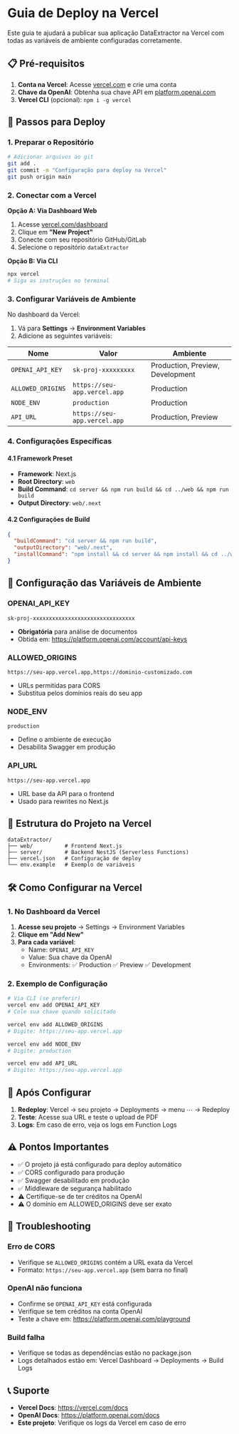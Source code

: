 # Guia de Deploy na Vercel

Este guia te ajudará a publicar sua aplicação DataExtractor na Vercel com todas as variáveis de ambiente configuradas corretamente.

## 📋 Pré-requisitos

1. **Conta na Vercel**: Acesse [vercel.com](https://vercel.com) e crie uma conta
2. **Chave da OpenAI**: Obtenha sua chave API em [platform.openai.com](https://platform.openai.com/account/api-keys)
3. **Vercel CLI** (opcional): `npm i -g vercel`

## 🚀 Passos para Deploy

### 1. Preparar o Repositório

```bash
# Adicionar arquivos ao git
git add .
git commit -m "Configuração para deploy na Vercel"
git push origin main
```

### 2. Conectar com a Vercel

**Opção A: Via Dashboard Web**

1. Acesse [vercel.com/dashboard](https://vercel.com/dashboard)
2. Clique em **"New Project"**
3. Conecte com seu repositório GitHub/GitLab
4. Selecione o repositório `dataExtractor`

**Opção B: Via CLI**

```bash
npx vercel
# Siga as instruções no terminal
```

### 3. Configurar Variáveis de Ambiente

No dashboard da Vercel:

1. Vá para **Settings** → **Environment Variables**
2. Adicione as seguintes variáveis:

| Nome              | Valor                        | Ambiente                         |
| ----------------- | ---------------------------- | -------------------------------- |
| `OPENAI_API_KEY`  | `sk-proj-xxxxxxxxx`          | Production, Preview, Development |
| `ALLOWED_ORIGINS` | `https://seu-app.vercel.app` | Production                       |
| `NODE_ENV`        | `production`                 | Production                       |
| `API_URL`         | `https://seu-app.vercel.app` | Production, Preview              |

### 4. Configurações Específicas

#### 4.1 Framework Preset

- **Framework**: Next.js
- **Root Directory**: `web`
- **Build Command**: `cd server && npm run build && cd ../web && npm run build`
- **Output Directory**: `web/.next`

#### 4.2 Configurações de Build

```json
{
  "buildCommand": "cd server && npm run build",
  "outputDirectory": "web/.next",
  "installCommand": "npm install && cd server && npm install && cd ../web && npm install"
}
```

## 🔧 Configuração das Variáveis de Ambiente

### OPENAI_API_KEY

```
sk-proj-xxxxxxxxxxxxxxxxxxxxxxxxxxxxxxxx
```

- **Obrigatória** para análise de documentos
- Obtida em: https://platform.openai.com/account/api-keys

### ALLOWED_ORIGINS

```
https://seu-app.vercel.app,https://dominio-customizado.com
```

- URLs permitidas para CORS
- Substitua pelos domínios reais do seu app

### NODE_ENV

```
production
```

- Define o ambiente de execução
- Desabilita Swagger em produção

### API_URL

```
https://seu-app.vercel.app
```

- URL base da API para o frontend
- Usado para rewrites no Next.js

## 📁 Estrutura do Projeto na Vercel

```
dataExtractor/
├── web/          # Frontend Next.js
├── server/       # Backend NestJS (Serverless Functions)
├── vercel.json   # Configuração de deploy
└── env.example   # Exemplo de variáveis
```

## 🛠️ Como Configurar na Vercel

### 1. No Dashboard da Vercel

1. **Acesse seu projeto** → Settings → Environment Variables
2. **Clique em "Add New"**
3. **Para cada variável**:
   - Name: `OPENAI_API_KEY`
   - Value: Sua chave da OpenAI
   - Environments: ✅ Production ✅ Preview ✅ Development

### 2. Exemplo de Configuração

```bash
# Via CLI (se preferir)
vercel env add OPENAI_API_KEY
# Cole sua chave quando solicitado

vercel env add ALLOWED_ORIGINS
# Digite: https://seu-app.vercel.app

vercel env add NODE_ENV
# Digite: production

vercel env add API_URL
# Digite: https://seu-app.vercel.app
```

## 🔄 Após Configurar

1. **Redeploy**: Vercel → seu projeto → Deployments → menu ⋯ → Redeploy
2. **Teste**: Acesse sua URL e teste o upload de PDF
3. **Logs**: Em caso de erro, veja os logs em Function Logs

## ⚠️ Pontos Importantes

- ✅ O projeto já está configurado para deploy automático
- ✅ CORS configurado para produção
- ✅ Swagger desabilitado em produção
- ✅ Middleware de segurança habilitado
- ⚠️ Certifique-se de ter créditos na OpenAI
- ⚠️ O domínio em ALLOWED_ORIGINS deve ser exato

## 🐛 Troubleshooting

### Erro de CORS

- Verifique se `ALLOWED_ORIGINS` contém a URL exata da Vercel
- Formato: `https://seu-app.vercel.app` (sem barra no final)

### OpenAI não funciona

- Confirme se `OPENAI_API_KEY` está configurada
- Verifique se tem créditos na conta OpenAI
- Teste a chave em: https://platform.openai.com/playground

### Build falha

- Verifique se todas as dependências estão no package.json
- Logs detalhados estão em: Vercel Dashboard → Deployments → Build Logs

## 📞 Suporte

- **Vercel Docs**: https://vercel.com/docs
- **OpenAI Docs**: https://platform.openai.com/docs
- **Este projeto**: Verifique os logs da Vercel em caso de erro

